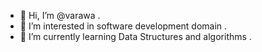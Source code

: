 - 👋 Hi, I’m @varawa .
- 👀 I’m interested in software development domain .
- 🌱 I’m currently learning Data Structures and algorithms .
  
<!---
varawa/varawa is a ✨ special ✨ repository because its `README.md` (this file) appears on your GitHub profile.
You can click the Preview link to take a look at your changes.
--->
